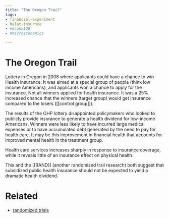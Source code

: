 ```yaml
---
title: "The Oregon Trail"
tags:
- financial-experiment
- helat-insurnce
- #econ5100 
- #microeconomics 

---
```

# The Oregon Trail
Lottery in Oregon in 2008 where applicants could have a chance to win Health insurance.
It was aimed at a special group of people (think low income Americans), and applicants won a chance  to apply for the insurance. Not all winners applied for health insurance. It was a 25% increased chance that the winners (target group) would get insurance compared to the losers ([[control group]]).

The results of the OHP lottery disappointed policymakers who looked to publicly provide insurance to generate a health dividend for low-income Americans.
Winners were less likely to have incurred large medical expenses or to have accumulated debt generated by the need to pay for health care. It may be this improvement in financial health that accounts for improved mental health in the treatment group. 

Health care services increases sharply in response to insurance coverage, while it reveals little of an insurance effect on physical health.

This and the [[RAND]] (another randomized trail research) both suggest that subsidized public health insurance should not be expected to yield a dramatic health dividend.


# Related
- [randomized trials](randomized%20trials.md)
